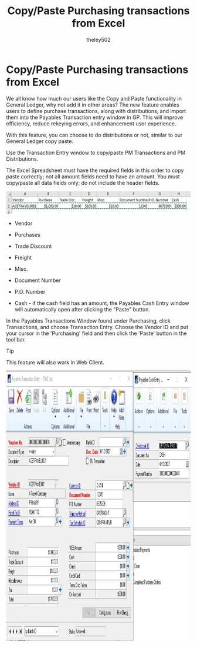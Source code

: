 ﻿---
title: Copy/Paste Purchasing transactions from Excel 
description: New in October 2020 - Copy/Paste Purchasing transactions from Excel
ms.date: 10/01/2020
ms.topic: article
ms.prod: dynamics-gp
author: theley502
ms.author: theley
manager: edupont
---

# Copy/Paste Purchasing transactions from Excel

We all know how much our users like the Copy and Paste functionality in General Ledger, why not add it in other areas? The new feature enables users to define purchase transactions, along with distributions, and import them into the Payables Transaction entry window in GP. This will improve efficiency, reduce rekeying errors, and enhancement user experience.

With this feature, you can choose to do distributions or not, similar to our General Ledger copy paste.

Use the Transaction Entry window to copy/paste PM Transactions and PM Distributions.

The Excel Spreadsheet must have the required fields in this order to copy paste correctly; not all amount fields need to have an amount. You must copy/paste all data fields only; do not include the header fields.

<img src="media/image28.png" alt="Excel sheet" width="628" height="62" />

- Vendor

- Purchases

- Trade Discount

- Freight

- Misc.

- Document Number

- P.O. Number

- Cash - if the cash field has an amount, the Payables Cash Entry window will automatically open after clicking the "Paste" button.

In the Payables Transactions Window found under Purchasing, click Transactions, and choose Transaction Entry. Choose the Vendor ID and put your cursor in the 'Purchasing' field and then click the 'Paste' button in the tool bar.

> [!TIP]
> This feature will also work in Web Client.

<img src="media/image29.png" alt="Payables Transaction Entry forms showing data copied from Excel" width="624" height="735" />


